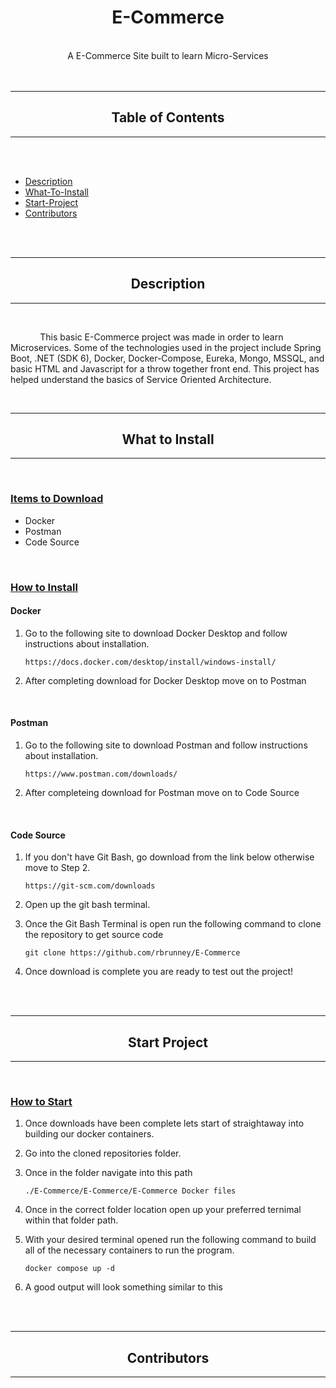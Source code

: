 <div class="mainTitle" align="center">
    
#    E-Commerce

</div>
<br>
<div class="mainDescription" align="center">
    A E-Commerce Site built to learn Micro-Services
</div>
<br>
<br>

---

<div align="center">

## Table of Contents

</div>

---

<br>
<br>

- [Description](#description)
- [What-To-Install](#what-to-install)
- [Start-Project](#start-project)
- [Contributors](#contributors)

<br>
<br>

<div class="header" align="center">

---

## Description
---
</div>
<br>

&nbsp; &nbsp; &nbsp; &nbsp; &nbsp; &nbsp;
This basic E-Commerce project was made in order to learn Microservices. Some of the technologies used in the project include Spring Boot, .NET (SDK 6), Docker, Docker-Compose, Eureka, Mongo, MSSQL, and basic HTML and Javascript for a throw together front end. This project has helped understand the basics of Service Oriented Architecture. 

<br>
<div class="header" align="center">

---

## What to Install

---

</div>
<br>

<u>

### Items to Download

</u>

-   Docker
-   Postman
-   Code Source

<br>
<u>

### How to Install
</u>

#### Docker
1.  Go to the following site to download Docker Desktop and follow instructions about installation.

    ``` 
    https://docs.docker.com/desktop/install/windows-install/ 
    ```

2. After completing download for Docker Desktop move on to Postman

<br>

#### Postman
1.  Go to the following site to download Postman and follow instructions about installation.

    ```
    https://www.postman.com/downloads/
    ```

2. After completeing download for Postman move on to Code Source

<br>

#### Code Source
1. If you don't have Git Bash, go download from the link below otherwise move to Step 2.

    ```
    https://git-scm.com/downloads
    ```

2. Open up the git bash terminal.
3. Once the Git Bash Terminal is open run the following command to clone the repository to get source code

    ```
    git clone https://github.com/rbrunney/E-Commerce
    ```
4. Once download is complete you are ready to test out the project!

<br>
<br>

<div class="header" align="center">

---

## Start Project

---

</div>
<br>
<u>

### How to Start
</u>

1. Once downloads have been complete lets start of straightaway into building our docker containers.
2. Go into the cloned repositories folder.
3. Once in the folder navigate into this path

    ```
    ./E-Commerce/E-Commerce/E-Commerce Docker files
    ```

4. Once in the correct folder location open up your preferred ternimal within that folder path.
5. With your desired terminal opened run the following command to build all of the necessary containers to run the program.

    ```
    docker compose up -d
    ```
6. A good output will look something similar to this


<br>
<br>

<div class="header" align="center">

---

## Contributors

---

</div>